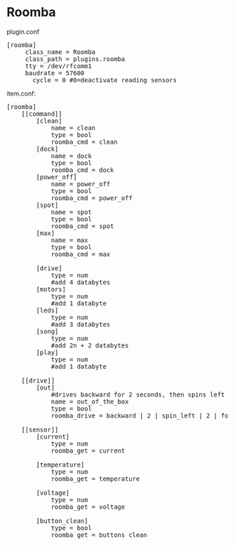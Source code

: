 Roomba
====

plugin.conf
<pre>
[roomba]
     class_name = Roomba
     class_path = plugins.roomba
     tty = /dev/rfcomm1
     baudrate = 57600
	   cycle = 0 #0=deactivate reading sensors
</pre>


item.conf:
<pre>
[roomba]
	[[command]]
		[clean]
			name = clean
			type = bool
			roomba_cmd = clean
		[dock]
			name = dock
			type = bool
			roomba_cmd = dock
		[power_off]
			name = power_off
			type = bool
			roomba_cmd = power_off
		[spot]
			name = spot
			type = bool
			roomba_cmd = spot
		[max]
			name = max
			type = bool
			roomba_cmd = max
				
		[drive]
			type = num
			#add 4 databytes
		[motors]
			type = num
			#add 1 databyte
		[leds]
			type = num
			#add 3 databytes
		[song]
			type = num
			#add 2n + 2 databytes
		[play]
			type = num
			#add 1 databyte
			
	[[drive]]
		[out]
			#drives backward for 2 seconds, then spins left for 2 seconds, then drives forward for 3 seconds, then spins right for 3 seconds, then stops and starts to clean
			name = out_of_the_box
			type = bool
			roomba_drive = backward | 2 | spin_left | 2 | forward | 3 | spin_right | 3 | stop | clean
			
	[[sensor]]
		[current]
			type = num
			roomba_get = current
		
		[temperature]
			type = num
			roomba_get = temperature
		
		[voltage]
			type = num
			roomba_get = voltage
		
		[button_clean]
			type = bool
			roomba_get = buttons_clean
</pre>
